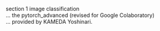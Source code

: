 section 1 image classification  
... the pytorch_advanced (revised for Google Colaboratory)  
... provided by KAMEDA Yoshinari.
